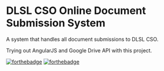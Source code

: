 # DLSL CSO Online Document Submission System
A system that handles all document submissions to DLSL CSO.

Trying out AngularJS and Google Drive API with this project.

[![forthebadge](https://forthebadge.com/images/badges/made-with-javascript.svg)](https://forthebadge.com) [![forthebadge](https://forthebadge.com/images/badges/built-with-love.svg)](https://forthebadge.com)